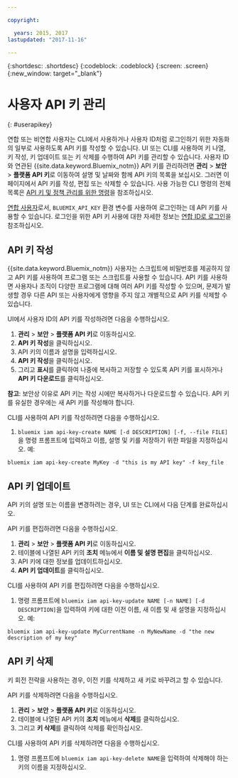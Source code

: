 ```yaml
---

copyright:

  years: 2015, 2017
lastupdated: "2017-11-16"

---
```


{:shortdesc: .shortdesc}
{:codeblock: .codeblock}
{:screen: .screen}
{:new_window: target="_blank"}

# 사용자 API 키 관리
{: #userapikey}

연합 또는 비연합 사용자는 CLI에서 사용하거나 사용자 ID처럼 로그인하기 위한 자동화의 일부로 사용하도록 API 키를 작성할 수 있습니다. UI 또는 CLI를 사용하여 키 나열, 키 작성, 키 업데이트 또는 키 삭제를 수행하여 API 키를 관리할 수 있습니다. 사용자 ID와 연관된 {{site.data.keyword.Bluemix_notm}} API 키를 관리하려면 **관리** &gt; **보안** &gt; **플랫폼 API 키**로 이동하여 설명 및 날짜와 함께 API 키의 목록을 보십시오. 그러면 이 페이지에서 API 키를 작성, 편집 또는 삭제할 수 있습니다. 사용 가능한 CLI 명령의 전체 목록은 [API 키 및 정책 관리를 위한 명령](/docs/cli/reference/bluemix_cli/bx_cli.html#bx_commands_iam)을 참조하십시오.

[연합 사용자](/docs/admin/adminpublic.html#federatedid)로서, `BLUEMIX_API_KEY` 환경 변수를 사용하여 로그인하는 데 API 키를 사용할 수 있습니다. 로그인을 위한 API 키 사용에 대한 자세한 정보는 [연합 ID로 로그인](/docs/iam/login_fedid.html)을 참조하십시오. 

## API 키 작성

{{site.data.keyword.Bluemix_notm}} 사용자는 스크립트에 비밀번호를 제공하지 않고 API 키를 사용하여 프로그램 또는 스크립트를 사용할 수 있습니다. API 키를 사용하면 사용자나 조직이 다양한 프로그램에 대해 여러 API 키를 작성할 수 있으며, 문제가 발생할 경우 다른 API 또는 사용자에게 영향을 주지 않고 개별적으로 API 키를 삭제할 수 있습니다. 

UI에서 사용자 ID의 API 키를 작성하려면 다음을 수행하십시오.

1. **관리** &gt; **보안** &gt; **플랫폼 API 키**로 이동하십시오. 
2. **API 키 작성**을 클릭하십시오. 
3. API 키의 이름과 설명을 입력하십시오.
4. **API 키 작성**을 클릭하십시오. 
5. 그리고 **표시**를 클릭하여 나중에 복사하고 저장할 수 있도록 API 키를 표시하거나 **API 키 다운로드**를 클릭하십시오. 

**참고**: 보안상 이유로 API 키는 작성 시에만 복사하거나 다운로드할 수 있습니다. API 키를 유실한 경우에는 새 API 키를 작성해야 합니다. 

CLI를 사용하여 API 키를 작성하려면 다음을 수행하십시오. 

1. `bluemix iam api-key-create NAME [-d DESCRIPTION] [-f, --file FILE]`을 명령 프롬프트에 입력하고 이름, 설명 및 키를 저장하기 위한 파일을 지정하십시오. 예:

```
bluemix iam api-key-create MyKey -d "this is my API key" -f key_file
``` 


## API 키 업데이트

API 키의 설명 또는 이름을 변경하려는 경우, UI 또는 CLI에서 다음 단계를 완료하십시오.

API 키를 편집하려면 다음을 수행하십시오. 

1. **관리** &gt; **보안** &gt; **플랫폼 API 키**로 이동하십시오. 
2. 테이블에 나열된 API 키의 **조치** 메뉴에서 **이름 및 설명 편집**을 클릭하십시오.  
3. API 키에 대한 정보를 업데이트하십시오.
4. **API 키 업데이트**를 클릭하십시오. 

CLI를 사용하여 API 키를 편집하려면 다음을 수행하십시오. 

1. 명령 프롬프트에 `bluemix iam api-key-update NAME [-n NAME] [-d DESCRIPTION]`을 입력하여 키에 대한 이전 이름, 새 이름 및 새 설명을 지정하십시오. 예:

```
bluemix iam api-key-update MyCurrentName -n MyNewName -d "the new description of my key"
```

## API 키 삭제

키 회전 전략을 사용하는 경우, 이전 키를 삭제하고 새 키로 바꾸려고 할 수 있습니다. 

API 키를 삭제하려면 다음을 수행하십시오.  

1. **관리** &gt; **보안** &gt; **플랫폼 API 키**로 이동하십시오. 
2. 테이블에 나열된 API 키의 **조치** 메뉴에서 **삭제**를 클릭하십시오. 
3. 그리고 **키 삭제**를 클릭하여 삭제를 확인하십시오. 

CLI를 사용하여 API 키를 삭제하려면 다음을 수행하십시오. 
1. 명령 프롬프트에 `bluemix iam api-key-delete NAME`을 입력하여 삭제해야 하는 키의 이름을 지정하십시오. 
